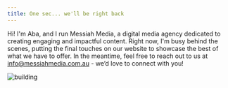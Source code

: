 ```yaml
---
title: One sec... we'll be right back
---
```


Hi! I'm Aba, and I run Messiah Media, a digital media agency dedicated to creating engaging and impactful content. Right now, I'm busy behind the scenes, putting the final touches on our website to showcase the best of what we have to offer. In the meantime, feel free to reach out to us at info@messiahmedia.com.au - we’d love to connect with you!

![building](/building.png "Coding!")